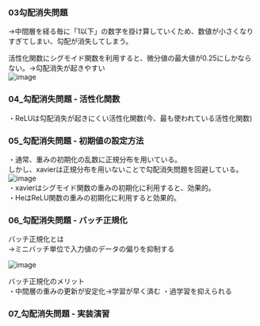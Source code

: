 ### 03勾配消失問題
→中間層を経る毎に「1以下」の数字を掛け算していくため、数値が小さくなりすぎてしまい、勾配が消失してしまう。  
  
活性化関数にシグモイド関数を利用すると、微分値の最大値が0.25にしかならない。→勾配消失が起きやすい  
![image](https://user-images.githubusercontent.com/20613753/145007893-ad269f6b-70eb-4142-8652-a994f80fb498.png)  

### 04_勾配消失問題 - 活性化関数  
・ReLUは勾配消失が起きにくい活性化関数(今、最も使われている活性化関数)  

### 05_勾配消失問題 - 初期値の設定方法
・通常、重みの初期化の乱数に正規分布を用いている。  
しかし、xavierは正規分布を用いないことで勾配消失問題を回避している。  
![image](https://user-images.githubusercontent.com/20613753/145008644-694a951a-91ed-4b21-a5fd-fc1dddbc8b41.png)  
・xavierはシグモイド関数の重みの初期化に利用すると、効果的。  
・HeはReLU関数の重みの初期化に利用すると効果的。  

### 06_勾配消失問題 - バッチ正規化
バッチ正規化とは  
→ミニバッチ単位で入力値のデータの偏りを抑制する  
  
![image](https://user-images.githubusercontent.com/20613753/145011007-9e46305f-0062-4221-9d1b-9eeedd483bb2.png)  
  
バッチ正規化のメリット  
・中間層の重みの更新が安定化→学習が早く済む
・過学習を抑えられる  

### 07_勾配消失問題 - 実装演習
